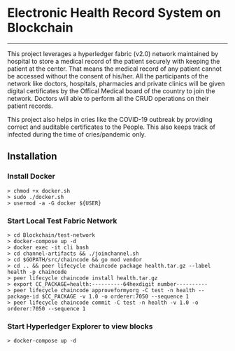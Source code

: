 # Electronic Health Record System on Blockchain
---

This project leverages a hyperledger fabric (v2.0) network maintained by hospital to store a medical record of the patient securely with keeping the patient at the center. That means the medical record of any patient cannot be accessed without the consent of his/her. All the participants of the network like doctors, hospitals, pharmacies and private clinics will be given digital certificates by the Offical Medical board of the country to join the network. Doctors will able to perform all the CRUD operations on their patient records.

This project also helps in cries like the COVID-19 outbreak by providing correct and auditable certificates to the People. This also keeps track of infected during the time of cries/pandemic only.

## Installation

### Install Docker
    > chmod +x docker.sh
    > sudo ./docker.sh
    > usermod -a -G docker ${USER}

### Start Local Test Fabric Network
    > cd Blockchain/test-network
    > docker-compose up -d
    > docker exec -it cli bash
    > cd channel-artifacts && ./joinchannel.sh
    > cd $GOPATH/src/chaincode && go mod vendor
    > cd .. && peer lifecycle chaincode package health.tar.gz --label health -p chaincode
    > peer lifecycle chaincode install health.tar.gz 
    > export CC_PACKAGE=health:----------64hexdigit number----------
    > peer lifecycle chaincode approveformyorg -C test -n health --package-id $CC_PACKAGE -v 1.0 -o orderer:7050 --sequence 1
    > peer lifecycle chaincode commit -C test -n health -v 1.0 -o orderer:7050 --sequence 1

### Start Hyperledger Explorer to view blocks
    > docker-compose up -d




